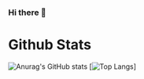 ### Hi there 👋


# Github Stats
![Anurag's GitHub stats](https://github-readme-stats.vercel.app/api?username=sangeetds&count_private=true)
[![Top Langs](https://github-readme-stats.vercel.app/api/top-langs/?username=sangeetds)]

<!--
**sangeetds/sangeetds** is a ✨ _special_ ✨ repository because its `README.md` (this file) appears on your GitHub profile.

Here are some ideas to get you started:

- 🔭 I’m currently working on ...
- 🌱 I’m currently learning ...
- 👯 I’m looking to collaborate on ...
- 🤔 I’m looking for help with ...
- 💬 Ask me about ...
- 📫 How to reach me: ...
- 😄 Pronouns: ...
- ⚡ Fun fact: ...
-->
